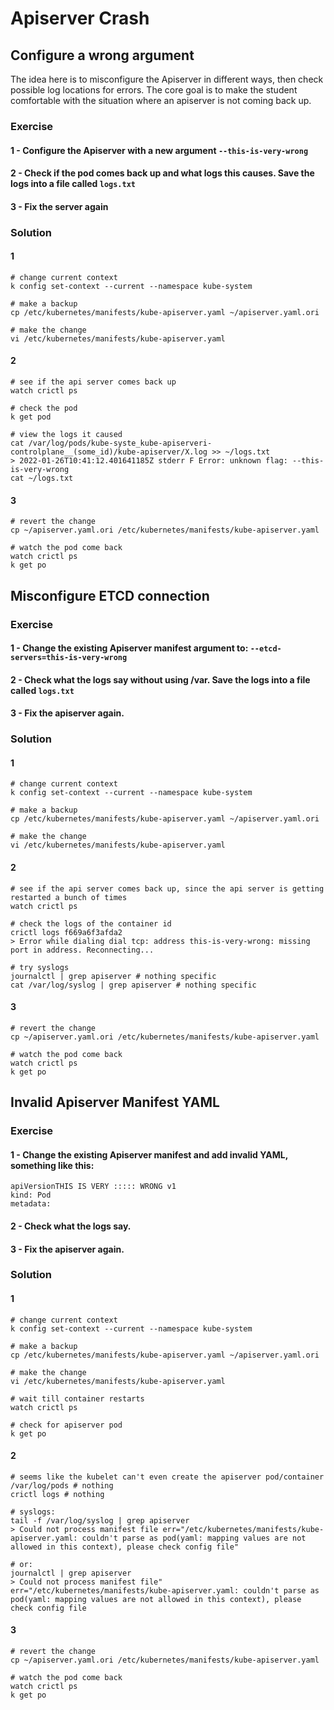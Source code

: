 # Apiserver Crash

## Configure a wrong argument

The idea here is to misconfigure the Apiserver in different ways, then check possible log locations for errors.
The core goal is to make the student comfortable with the situation where an apiserver is not coming back up.

### Exercise
#### 1 - Configure the Apiserver with a new argument `--this-is-very-wrong`
#### 2 - Check if the pod comes back up and what logs this causes. Save the logs into a file called `logs.txt` 
#### 3 - Fix the server again

### Solution
#### 1
```
# change current context
k config set-context --current --namespace kube-system

# make a backup
cp /etc/kubernetes/manifests/kube-apiserver.yaml ~/apiserver.yaml.ori

# make the change
vi /etc/kubernetes/manifests/kube-apiserver.yaml
```

#### 2 
```
# see if the api server comes back up
watch crictl ps

# check the pod
k get pod

# view the logs it caused
cat /var/log/pods/kube-syste_kube-apiserveri-controlplane__(some_id)/kube-apiserver/X.log >> ~/logs.txt
> 2022-01-26T10:41:12.401641185Z stderr F Error: unknown flag: --this-is-very-wrong
cat ~/logs.txt
```

#### 3 
```
# revert the change
cp ~/apiserver.yaml.ori /etc/kubernetes/manifests/kube-apiserver.yaml

# watch the pod come back
watch crictl ps 
k get po
```

## Misconfigure ETCD connection 

### Exercise
#### 1 - Change the existing Apiserver manifest argument to: `--etcd-servers=this-is-very-wrong`
#### 2 - Check what the logs say without using /var. Save the logs into a file called `logs.txt` 
#### 3 - Fix the apiserver again.

### Solution
#### 1
```
# change current context
k config set-context --current --namespace kube-system

# make a backup
cp /etc/kubernetes/manifests/kube-apiserver.yaml ~/apiserver.yaml.ori

# make the change
vi /etc/kubernetes/manifests/kube-apiserver.yaml
```

#### 2 
```
# see if the api server comes back up, since the api server is getting restarted a bunch of times
watch crictl ps

# check the logs of the container id  
crictl logs f669a6f3afda2
> Error while dialing dial tcp: address this-is-very-wrong: missing port in address. Reconnecting...

# try syslogs 
journalctl | grep apiserver # nothing specific
cat /var/log/syslog | grep apiserver # nothing specific
```

#### 3 
```
# revert the change
cp ~/apiserver.yaml.ori /etc/kubernetes/manifests/kube-apiserver.yaml

# watch the pod come back
watch crictl ps 
k get po
````

## Invalid Apiserver Manifest YAML 

### Exercise
#### 1 - Change the existing Apiserver manifest and add invalid YAML, something like this:
```
apiVersionTHIS IS VERY ::::: WRONG v1
kind: Pod
metadata:

```
#### 2 - Check what the logs say.
#### 3 - Fix the apiserver again.

### Solution
#### 1
```
# change current context
k config set-context --current --namespace kube-system

# make a backup
cp /etc/kubernetes/manifests/kube-apiserver.yaml ~/apiserver.yaml.ori

# make the change
vi /etc/kubernetes/manifests/kube-apiserver.yaml

# wait till container restarts
watch crictl ps

# check for apiserver pod
k get po
```

#### 2 
```
# seems like the kubelet can't even create the apiserver pod/container
/var/log/pods # nothing
crictl logs # nothing

# syslogs:
tail -f /var/log/syslog | grep apiserver
> Could not process manifest file err="/etc/kubernetes/manifests/kube-apiserver.yaml: couldn't parse as pod(yaml: mapping values are not allowed in this context), please check config file"

# or:
journalctl | grep apiserver
> Could not process manifest file" err="/etc/kubernetes/manifests/kube-apiserver.yaml: couldn't parse as pod(yaml: mapping values are not allowed in this context), please check config file
```

#### 3
```
# revert the change
cp ~/apiserver.yaml.ori /etc/kubernetes/manifests/kube-apiserver.yaml

# watch the pod come back
watch crictl ps 
k get po
````
